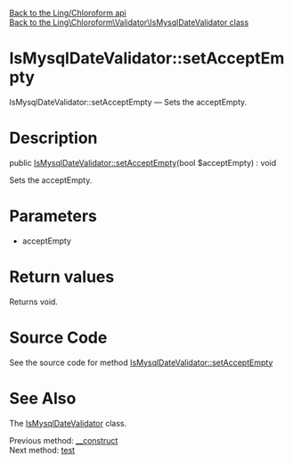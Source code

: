 [Back to the Ling/Chloroform api](https://github.com/lingtalfi/Chloroform/blob/master/doc/api/Ling/Chloroform.md)<br>
[Back to the Ling\Chloroform\Validator\IsMysqlDateValidator class](https://github.com/lingtalfi/Chloroform/blob/master/doc/api/Ling/Chloroform/Validator/IsMysqlDateValidator.md)


IsMysqlDateValidator::setAcceptEmpty
================



IsMysqlDateValidator::setAcceptEmpty — Sets the acceptEmpty.




Description
================


public [IsMysqlDateValidator::setAcceptEmpty](https://github.com/lingtalfi/Chloroform/blob/master/doc/api/Ling/Chloroform/Validator/IsMysqlDateValidator/setAcceptEmpty.md)(bool $acceptEmpty) : void




Sets the acceptEmpty.




Parameters
================


- acceptEmpty

    


Return values
================

Returns void.








Source Code
===========
See the source code for method [IsMysqlDateValidator::setAcceptEmpty](https://github.com/lingtalfi/Chloroform/blob/master/Validator/IsMysqlDateValidator.php#L44-L47)


See Also
================

The [IsMysqlDateValidator](https://github.com/lingtalfi/Chloroform/blob/master/doc/api/Ling/Chloroform/Validator/IsMysqlDateValidator.md) class.

Previous method: [__construct](https://github.com/lingtalfi/Chloroform/blob/master/doc/api/Ling/Chloroform/Validator/IsMysqlDateValidator/__construct.md)<br>Next method: [test](https://github.com/lingtalfi/Chloroform/blob/master/doc/api/Ling/Chloroform/Validator/IsMysqlDateValidator/test.md)<br>

